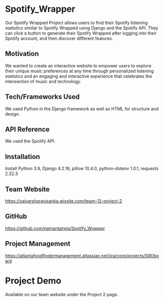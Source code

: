 # Spotify_Wrapper

Our Spotify Wrapped Project allows users to find their Spotify listening statistics similar to Spotify Wrapped using Django and the Spotify API. They can click a button to generate their Spotify Wrapped after logging into their Spotify account, and then discover different features.

## Motivation

We wanted to create an interactive website to empower users to explore their unique music preferences at any time through personalized listening statistics and an engaging and interactive experience that celebrates the intersection of music and technology.

## Tech/Frameworks Used

We used Python in the Django framework as well as HTML for structure and design.

## API Reference

We used the Spotify API.

## Installation

Install Python 3.9, Django 4.2.16, pillow 10.4.0, python-dotenv 1.0.1, requests 2.32.3

## Team Website

https://saivarsharavisanka.wixsite.com/team-12-project-2

## GitHub

https://github.com/namantalreja/Spotify_Wrapper

## Project Management

https://atlantafoodfindermanagement.atlassian.net/jira/core/projects/SW/board

# Project Demo

Available on our team website under the Project 2 page.
